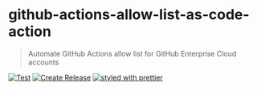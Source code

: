 # github-actions-allow-list-as-code-action

> Automate GitHub Actions allow list for GitHub Enterprise Cloud accounts

[![Test](https://github.com/ActionsDesk/github-actions-allow-list-as-code-action/actions/workflows/test.yml/badge.svg)](https://github.com/ActionsDesk/github-actions-allow-list-as-code-action/actions/workflows/test.yml) [![Create Release](https://github.com/ActionsDesk/github-actions-allow-list-as-code-action/actions/workflows/release.yml/badge.svg)](https://github.com/ActionsDesk/github-actions-allow-list-as-code-action/actions/workflows/release.yml) [![styled with prettier](https://img.shields.io/badge/styled_with-prettier-ff69b4.svg)](https://github.com/prettier/prettier)
